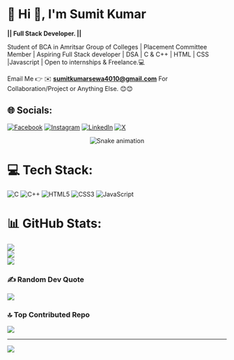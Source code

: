 # 💫 Hi 👋, I'm Sumit Kumar
**|| Full Stack Developer. ||**

Student of BCA in Amritsar Group of Colleges | Placement Committee Member | Aspiring Full Stack developer | DSA | C & C++ | HTML | CSS |Javascript | Open to internships & Freelance.💻

Email Me 👉 ✉️ **sumitkumarsewa4010@gmail.com** For Collaboration/Project or Anything Else. 😊😊


## 🌐 Socials:
[![Facebook](https://img.shields.io/badge/Facebook-%231877F2.svg?logo=Facebook&logoColor=white)](https://facebook.com/https://www.facebook.com/share/19xhW5cozd/) [![Instagram](https://img.shields.io/badge/Instagram-%23E4405F.svg?logo=Instagram&logoColor=white)](https://instagram.com/https://www.instagram.com/raaz_sumit1?igsh=MXdmdzJhb3lrZ2NraQ==) [![LinkedIn](https://img.shields.io/badge/LinkedIn-%230077B5.svg?logo=linkedin&logoColor=white)](https://linkedin.com/in/https://www.linkedin.com/in/sumit-kumar-a34836367) [![X](https://img.shields.io/badge/X-black.svg?logo=X&logoColor=white)](https://x.com/@raaz_sumit1) 

<!-- Snake Game Repo View -->

<div align="center">
  <img src="https://profile-readme-generator.com/assets/snake.svg" alt="Snake animation" />
</div>

# 💻 Tech Stack:
![C](https://img.shields.io/badge/c-%2300599C.svg?style=for-the-badge&logo=c&logoColor=white) ![C++](https://img.shields.io/badge/c++-%2300599C.svg?style=for-the-badge&logo=c%2B%2B&logoColor=white) ![HTML5](https://img.shields.io/badge/html5-%23E34F26.svg?style=for-the-badge&logo=html5&logoColor=white) ![CSS3](https://img.shields.io/badge/css3-%231572B6.svg?style=for-the-badge&logo=css3&logoColor=white) ![JavaScript](https://img.shields.io/badge/javascript-%23323330.svg?style=for-the-badge&logo=javascript&logoColor=%23F7DF1E)
# 📊 GitHub Stats:
![](https://github-readme-stats.vercel.app/api?username=sumitkumar4010&theme=dark&hide_border=false&include_all_commits=true&count_private=false)<br/>
![](https://nirzak-streak-stats.vercel.app/?user=sumitkumar4010&theme=dark&hide_border=false)<br/>
![](https://github-readme-stats.vercel.app/api/top-langs/?username=sumitkumar4010&theme=dark&hide_border=false&include_all_commits=true&count_private=false&layout=compact)

### ✍️ Random Dev Quote
![](https://quotes-github-readme.vercel.app/api?type=horizontal&theme=radical)

### 🔝 Top Contributed Repo
![](https://github-contributor-stats.vercel.app/api?username=sumitkumar4010&limit=5&theme=dark&combine_all_yearly_contributions=true)

---
[![](https://visitcount.itsvg.in/api?id=sumitkumar4010&icon=0&color=0)](https://visitcount.itsvg.in)

<!-- Proudly created with GPRM ( https://gprm.itsvg.in ) -->

